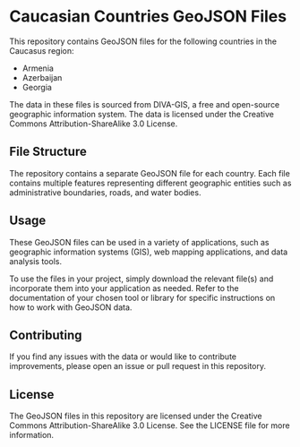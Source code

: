 #  Caucasian Countries GeoJSON Files

This repository contains GeoJSON files for the following countries in the Caucasus region:

- Armenia
- Azerbaijan
- Georgia

The data in these files is sourced from DIVA-GIS, a free and open-source geographic information system. The data is licensed under the Creative Commons Attribution-ShareAlike 3.0 License.

## File Structure

The repository contains a separate GeoJSON file for each country. Each file contains multiple features representing different geographic entities such as administrative boundaries, roads, and water bodies.

## Usage

These GeoJSON files can be used in a variety of applications, such as geographic information systems (GIS), web mapping applications, and data analysis tools.

To use the files in your project, simply download the relevant file(s) and incorporate them into your application as needed. Refer to the documentation of your chosen tool or library for specific instructions on how to work with GeoJSON data.

## Contributing

If you find any issues with the data or would like to contribute improvements, please open an issue or pull request in this repository.

##  License

The GeoJSON files in this repository are licensed under the Creative Commons Attribution-ShareAlike 3.0 License. See the LICENSE file for more information.
